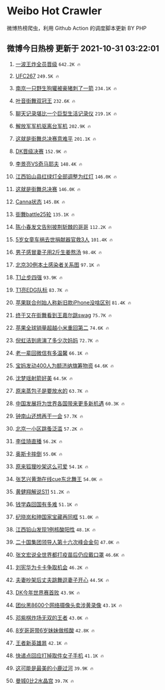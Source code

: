 # Weibo Hot Crawler 



微博热榜爬虫，利用 Github Action 的调度脚本更新 BY PHP 


## 微博今日热榜 更新于 2021-10-31 03:22:01 
1. [一波王炸全员晋级](https://s.weibo.com/weibo?q=%23%E4%B8%80%E6%B3%A2%E7%8E%8B%E7%82%B8%E5%85%A8%E5%91%98%E6%99%8B%E7%BA%A7%23&Refer=top) `642.2K 🔥` 

1. [UFC267](https://s.weibo.com/weibo?q=%23UFC267%23&Refer=top) `249.5K 🔥` 

1. [南京一只野生狗獾被豪猪刺了一箭](https://s.weibo.com/weibo?q=%23%E5%8D%97%E4%BA%AC%E4%B8%80%E5%8F%AA%E9%87%8E%E7%94%9F%E7%8B%97%E7%8D%BE%E8%A2%AB%E8%B1%AA%E7%8C%AA%E5%88%BA%E4%BA%86%E4%B8%80%E7%AE%AD%23&Refer=top) `234.1K 🔥` 

1. [叶音街舞双冠王](https://s.weibo.com/weibo?q=%23%E5%8F%B6%E9%9F%B3%E8%A1%97%E8%88%9E%E5%8F%8C%E5%86%A0%E7%8E%8B%23&Refer=top) `232.6K 🔥` 

1. [聊天记录堪比一个巨型生活记录仪](https://s.weibo.com/weibo?q=%23%E8%81%8A%E5%A4%A9%E8%AE%B0%E5%BD%95%E5%A0%AA%E6%AF%94%E4%B8%80%E4%B8%AA%E5%B7%A8%E5%9E%8B%E7%94%9F%E6%B4%BB%E8%AE%B0%E5%BD%95%E4%BB%AA%23&Refer=top) `219.1K 🔥` 

1. [解放军军机驱离台军机](https://s.weibo.com/weibo?q=%23%E8%A7%A3%E6%94%BE%E5%86%9B%E5%86%9B%E6%9C%BA%E9%A9%B1%E7%A6%BB%E5%8F%B0%E5%86%9B%E6%9C%BA%23&Refer=top) `202.9K 🔥` 

1. [这就是街舞总决赛意难平](https://s.weibo.com/weibo?q=%23%E8%BF%99%E5%B0%B1%E6%98%AF%E8%A1%97%E8%88%9E%E6%80%BB%E5%86%B3%E8%B5%9B%E6%84%8F%E9%9A%BE%E5%B9%B3%23&Refer=top) `201.1K 🔥` 

1. [DK晋级决赛](https://s.weibo.com/weibo?q=%23DK%E6%99%8B%E7%BA%A7%E5%86%B3%E8%B5%9B%23&Refer=top) `152.9K 🔥` 

1. [李景亮VS奇马耶夫](https://s.weibo.com/weibo?q=%23%E6%9D%8E%E6%99%AF%E4%BA%AEVS%E5%A5%87%E9%A9%AC%E8%80%B6%E5%A4%AB%23&Refer=top) `148.4K 🔥` 

1. [江西铅山县红绿灯全部调整为红灯](https://s.weibo.com/weibo?q=%23%E6%B1%9F%E8%A5%BF%E9%93%85%E5%B1%B1%E5%8E%BF%E7%BA%A2%E7%BB%BF%E7%81%AF%E5%85%A8%E9%83%A8%E8%B0%83%E6%95%B4%E4%B8%BA%E7%BA%A2%E7%81%AF%23&Refer=top) `146.0K 🔥` 

1. [这就是街舞总决赛](https://s.weibo.com/weibo?q=%23%E8%BF%99%E5%B0%B1%E6%98%AF%E8%A1%97%E8%88%9E%E6%80%BB%E5%86%B3%E8%B5%9B%23&Refer=top) `146.0K 🔥` 

1. [Canna状态](https://s.weibo.com/weibo?q=%23Canna%E7%8A%B6%E6%80%81%23&Refer=top) `145.8K 🔥` 

1. [街舞battle25轮](https://s.weibo.com/weibo?q=%E8%A1%97%E8%88%9Ebattle25%E8%BD%AE&Refer=top) `135.1K 🔥` 

1. [陈小春发文告别披荆斩棘的哥哥](https://s.weibo.com/weibo?q=%23%E9%99%88%E5%B0%8F%E6%98%A5%E5%8F%91%E6%96%87%E5%91%8A%E5%88%AB%E6%8A%AB%E8%8D%86%E6%96%A9%E6%A3%98%E7%9A%84%E5%93%A5%E5%93%A5%23&Refer=top) `112.2K 🔥` 

1. [5岁女童车祸去世捐献器官救3人](https://s.weibo.com/weibo?q=%235%E5%B2%81%E5%A5%B3%E7%AB%A5%E8%BD%A6%E7%A5%B8%E5%8E%BB%E4%B8%96%E6%8D%90%E7%8C%AE%E5%99%A8%E5%AE%98%E6%95%913%E4%BA%BA%23&Refer=top) `101.4K 🔥` 

1. [男子感冒妻子用2斤生姜熬汤](https://s.weibo.com/weibo?q=%23%E7%94%B7%E5%AD%90%E6%84%9F%E5%86%92%E5%A6%BB%E5%AD%90%E7%94%A82%E6%96%A4%E7%94%9F%E5%A7%9C%E7%86%AC%E6%B1%A4%23&Refer=top) `98.4K 🔥` 

1. [北京30例本土感染者关系图](https://s.weibo.com/weibo?q=%23%E5%8C%97%E4%BA%AC30%E4%BE%8B%E6%9C%AC%E5%9C%9F%E6%84%9F%E6%9F%93%E8%80%85%E5%85%B3%E7%B3%BB%E5%9B%BE%23&Refer=top) `97.1K 🔥` 

1. [T1止步四强](https://s.weibo.com/weibo?q=%23T1%E6%AD%A2%E6%AD%A5%E5%9B%9B%E5%BC%BA%23&Refer=top) `93.9K 🔥` 

1. [T1亮EDG队标](https://s.weibo.com/weibo?q=%23T1%E4%BA%AEEDG%E9%98%9F%E6%A0%87%23&Refer=top) `83.7K 🔥` 

1. [苹果联合创始人称新旧款iPhone没啥区别](https://s.weibo.com/weibo?q=%23%E8%8B%B9%E6%9E%9C%E8%81%94%E5%90%88%E5%88%9B%E5%A7%8B%E4%BA%BA%E7%A7%B0%E6%96%B0%E6%97%A7%E6%AC%BEiPhone%E6%B2%A1%E5%95%A5%E5%8C%BA%E5%88%AB%23&Refer=top) `81.4K 🔥` 

1. [终于又在街舞看到王嘉尔跳swag](https://s.weibo.com/weibo?q=%23%E7%BB%88%E4%BA%8E%E5%8F%88%E5%9C%A8%E8%A1%97%E8%88%9E%E7%9C%8B%E5%88%B0%E7%8E%8B%E5%98%89%E5%B0%94%E8%B7%B3swag%23&Refer=top) `75.7K 🔥` 

1. [苹果全球销量超越小米重回第二](https://s.weibo.com/weibo?q=%23%E8%8B%B9%E6%9E%9C%E5%85%A8%E7%90%83%E9%94%80%E9%87%8F%E8%B6%85%E8%B6%8A%E5%B0%8F%E7%B1%B3%E9%87%8D%E5%9B%9E%E7%AC%AC%E4%BA%8C%23&Refer=top) `74.6K 🔥` 

1. [倪虹洁到底演了多少次妈妈](https://s.weibo.com/weibo?q=%23%E5%80%AA%E8%99%B9%E6%B4%81%E5%88%B0%E5%BA%95%E6%BC%94%E4%BA%86%E5%A4%9A%E5%B0%91%E6%AC%A1%E5%A6%88%E5%A6%88%23&Refer=top) `72.7K 🔥` 

1. [老一辈回微信有多温馨](https://s.weibo.com/weibo?q=%23%E8%80%81%E4%B8%80%E8%BE%88%E5%9B%9E%E5%BE%AE%E4%BF%A1%E6%9C%89%E5%A4%9A%E6%B8%A9%E9%A6%A8%23&Refer=top) `66.1K 🔥` 

1. [宝妈发动400人为额济纳旗筹物资](https://s.weibo.com/weibo?q=%23%E5%AE%9D%E5%A6%88%E5%8F%91%E5%8A%A8400%E4%BA%BA%E4%B8%BA%E9%A2%9D%E6%B5%8E%E7%BA%B3%E6%97%97%E7%AD%B9%E7%89%A9%E8%B5%84%23&Refer=top) `64.6K 🔥` 

1. [沈梦瑶射箭好美](https://s.weibo.com/weibo?q=%23%E6%B2%88%E6%A2%A6%E7%91%B6%E5%B0%84%E7%AE%AD%E5%A5%BD%E7%BE%8E%23&Refer=top) `64.5K 🔥` 

1. [原来蒸包子是要放水的](https://s.weibo.com/weibo?q=%23%E5%8E%9F%E6%9D%A5%E8%92%B8%E5%8C%85%E5%AD%90%E6%98%AF%E8%A6%81%E6%94%BE%E6%B0%B4%E7%9A%84%23&Refer=top) `63.7K 🔥` 

1. [中国发展将为世界各国带来更多新机遇](https://s.weibo.com/weibo?q=%23%E4%B8%AD%E5%9B%BD%E5%8F%91%E5%B1%95%E5%B0%86%E4%B8%BA%E4%B8%96%E7%95%8C%E5%90%84%E5%9B%BD%E5%B8%A6%E6%9D%A5%E6%9B%B4%E5%A4%9A%E6%96%B0%E6%9C%BA%E9%81%87%23&Refer=top) `60.3K 🔥` 

1. [钟南山还想再干一会](https://s.weibo.com/weibo?q=%23%E9%92%9F%E5%8D%97%E5%B1%B1%E8%BF%98%E6%83%B3%E5%86%8D%E5%B9%B2%E4%B8%80%E4%BC%9A%23&Refer=top) `57.7K 🔥` 

1. [北京一小区跳蚤泛滥](https://s.weibo.com/weibo?q=%23%E5%8C%97%E4%BA%AC%E4%B8%80%E5%B0%8F%E5%8C%BA%E8%B7%B3%E8%9A%A4%E6%B3%9B%E6%BB%A5%23&Refer=top) `57.2K 🔥` 

1. [李佳琦直播](https://s.weibo.com/weibo?q=%23%E6%9D%8E%E4%BD%B3%E7%90%A6%E7%9B%B4%E6%92%AD%23&Refer=top) `56.2K 🔥` 

1. [奥斯卡摔倒](https://s.weibo.com/weibo?q=%23%E5%A5%A5%E6%96%AF%E5%8D%A1%E6%91%94%E5%80%92%23&Refer=top) `55.0K 🔥` 

1. [原来狐狸吵架这么可爱](https://s.weibo.com/weibo?q=%23%E5%8E%9F%E6%9D%A5%E7%8B%90%E7%8B%B8%E5%90%B5%E6%9E%B6%E8%BF%99%E4%B9%88%E5%8F%AF%E7%88%B1%23&Refer=top) `54.1K 🔥` 

1. [张艺兴黄渤在线cue东北舞王](https://s.weibo.com/weibo?q=%23%E5%BC%A0%E8%89%BA%E5%85%B4%E9%BB%84%E6%B8%A4%E5%9C%A8%E7%BA%BFcue%E4%B8%9C%E5%8C%97%E8%88%9E%E7%8E%8B%23&Refer=top) `54.0K 🔥` 

1. [黄健翔解说S11](https://s.weibo.com/weibo?q=%23%E9%BB%84%E5%81%A5%E7%BF%94%E8%A7%A3%E8%AF%B4S11%23&Refer=top) `51.2K 🔥` 

1. [钱学森回国有多难](https://s.weibo.com/weibo?q=%23%E9%92%B1%E5%AD%A6%E6%A3%AE%E5%9B%9E%E5%9B%BD%E6%9C%89%E5%A4%9A%E9%9A%BE%23&Refer=top) `51.1K 🔥` 

1. [纪晓岚和珅国家宝藏再同框](https://s.weibo.com/weibo?q=%23%E7%BA%AA%E6%99%93%E5%B2%9A%E5%92%8C%E7%8F%85%E5%9B%BD%E5%AE%B6%E5%AE%9D%E8%97%8F%E5%86%8D%E5%90%8C%E6%A1%86%23&Refer=top) `51.0K 🔥` 

1. [江西铅山发现1例核酸阳性](https://s.weibo.com/weibo?q=%23%E6%B1%9F%E8%A5%BF%E9%93%85%E5%B1%B1%E5%8F%91%E7%8E%B01%E4%BE%8B%E6%A0%B8%E9%85%B8%E9%98%B3%E6%80%A7%23&Refer=top) `48.1K 🔥` 

1. [二十国集团领导人第十六次峰会金句](https://s.weibo.com/weibo?q=%23%E4%BA%8C%E5%8D%81%E5%9B%BD%E9%9B%86%E5%9B%A2%E9%A2%86%E5%AF%BC%E4%BA%BA%E7%AC%AC%E5%8D%81%E5%85%AD%E6%AC%A1%E5%B3%B0%E4%BC%9A%E9%87%91%E5%8F%A5%23&Refer=top) `47.0K 🔥` 

1. [张文宏说全世界都打疫苗后仍应戴口罩](https://s.weibo.com/weibo?q=%23%E5%BC%A0%E6%96%87%E5%AE%8F%E8%AF%B4%E5%85%A8%E4%B8%96%E7%95%8C%E9%83%BD%E6%89%93%E7%96%AB%E8%8B%97%E5%90%8E%E4%BB%8D%E5%BA%94%E6%88%B4%E5%8F%A3%E7%BD%A9%23&Refer=top) `46.6K 🔥` 

1. [刘宪华为卡卡争取机会](https://s.weibo.com/weibo?q=%23%E5%88%98%E5%AE%AA%E5%8D%8E%E4%B8%BA%E5%8D%A1%E5%8D%A1%E4%BA%89%E5%8F%96%E6%9C%BA%E4%BC%9A%23&Refer=top) `46.2K 🔥` 

1. [夫妻吵架后丈夫跳舞逗妻子开心](https://s.weibo.com/weibo?q=%23%E5%A4%AB%E5%A6%BB%E5%90%B5%E6%9E%B6%E5%90%8E%E4%B8%88%E5%A4%AB%E8%B7%B3%E8%88%9E%E9%80%97%E5%A6%BB%E5%AD%90%E5%BC%80%E5%BF%83%23&Refer=top) `44.5K 🔥` 

1. [DK今年世界赛首败](https://s.weibo.com/weibo?q=%23DK%E4%BB%8A%E5%B9%B4%E4%B8%96%E7%95%8C%E8%B5%9B%E9%A6%96%E8%B4%A5%23&Refer=top) `43.9K 🔥` 

1. [团伙黑8600个网络摄像头卖涉黄录像](https://s.weibo.com/weibo?q=%23%E5%9B%A2%E4%BC%99%E9%BB%918600%E4%B8%AA%E7%BD%91%E7%BB%9C%E6%91%84%E5%83%8F%E5%A4%B4%E5%8D%96%E6%B6%89%E9%BB%84%E5%BD%95%E5%83%8F%23&Refer=top) `43.1K 🔥` 

1. [邓紫棋炸场无双的王者](https://s.weibo.com/weibo?q=%23%E9%82%93%E7%B4%AB%E6%A3%8B%E7%82%B8%E5%9C%BA%E6%97%A0%E5%8F%8C%E7%9A%84%E7%8E%8B%E8%80%85%23&Refer=top) `43.0K 🔥` 

1. [8岁哥哥带6岁妹妹做核酸](https://s.weibo.com/weibo?q=%238%E5%B2%81%E5%93%A5%E5%93%A5%E5%B8%A66%E5%B2%81%E5%A6%B9%E5%A6%B9%E5%81%9A%E6%A0%B8%E9%85%B8%23&Refer=top) `42.8K 🔥` 

1. [王者新英雄暃](https://s.weibo.com/weibo?q=%23%E7%8E%8B%E8%80%85%E6%96%B0%E8%8B%B1%E9%9B%84%E6%9A%83%23&Refer=top) `42.1K 🔥` 

1. [快递点回应打掉取件女子手机](https://s.weibo.com/weibo?q=%23%E5%BF%AB%E9%80%92%E7%82%B9%E5%9B%9E%E5%BA%94%E6%89%93%E6%8E%89%E5%8F%96%E4%BB%B6%E5%A5%B3%E5%AD%90%E6%89%8B%E6%9C%BA%23&Refer=top) `41.1K 🔥` 

1. [这可能是最美的小鹿过河](https://s.weibo.com/weibo?q=%23%E8%BF%99%E5%8F%AF%E8%83%BD%E6%98%AF%E6%9C%80%E7%BE%8E%E7%9A%84%E5%B0%8F%E9%B9%BF%E8%BF%87%E6%B2%B3%23&Refer=top) `39.9K 🔥` 

1. [曼城0比2水晶宫](https://s.weibo.com/weibo?q=%23%E6%9B%BC%E5%9F%8E0%E6%AF%942%E6%B0%B4%E6%99%B6%E5%AE%AB%23&Refer=top) `39.7K 🔥` 

